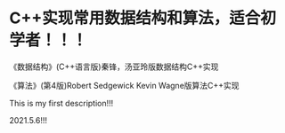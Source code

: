 # C++实现常用数据结构和算法，适合初学者！！！


《数据结构》(C++语言版)秦锋，汤亚玲版数据结构C++实现


《算法》(第4版)Robert Sedgewick Kevin Wagne版算法C++实现

This is my first description!!!

2021.5.6!!!
